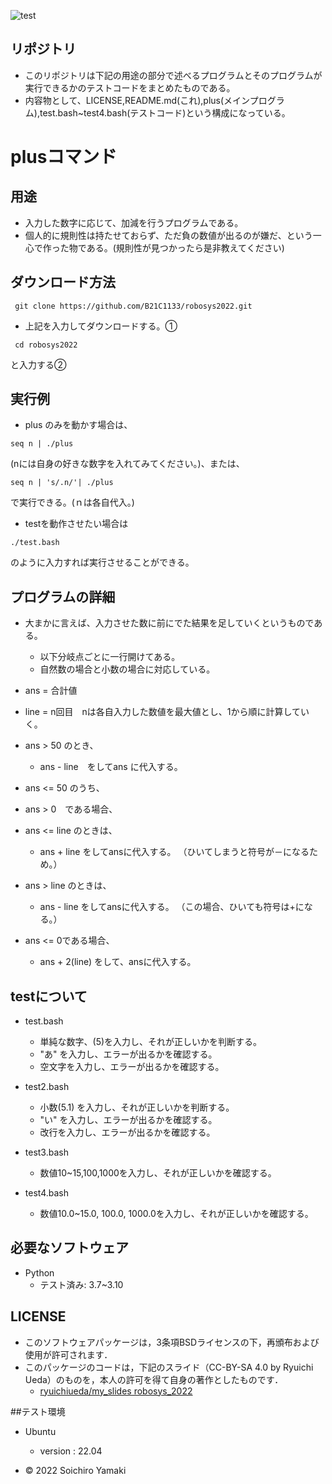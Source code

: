 ![test](https://github.com/B21C1133/robosys/actions/workflows/test.yml/badge.svg)

## リポジトリ
* このリポジトリは下記の用途の部分で述べるプログラムとそのプログラムが実行できるかのテストコードをまとめたものである。
* 内容物として、LICENSE,README.md(これ),plus(メインプログラム),test.bash~test4.bash(テストコード)という構成になっている。

# plusコマンド

## 用途
* 入力した数字に応じて、加減を行うプログラムである。
* 個人的に規則性は持たせておらず、ただ負の数値が出るのが嫌だ、という一心で作った物である。(規則性が見つかったら是非教えてください)
## ダウンロード方法
```
 git clone https://github.com/B21C1133/robosys2022.git
```

* 上記を入力してダウンロードする。①
```
 cd robosys2022 
```
と入力する②

## 実行例
* plus のみを動かす場合は、
``` 
seq n | ./plus
```
(nには自身の好きな数字を入れてみてください。)、または、
```
seq n | 's/.n/'| ./plus 
```
で実行できる。(ｎは各自代入。)
* testを動作させたい場合は 
```
./test.bash
```
のように入力すれば実行させることができる。


## プログラムの詳細
* 大まかに言えば、入力させた数に前にでた結果を足していくというものである。
   * 以下分岐点ごとに一行開けてある。
   * 自然数の場合と小数の場合に対応している。
* ans = 合計値
* line = n回目　nは各自入力した数値を最大値とし、1から順に計算していく。

* ans > 50 のとき、
   * ans - line　をしてans に代入する。

* ans <= 50 のうち、

* ans > 0　である場合、

* ans <= line のときは、
   * ans + line をしてansに代入する。  （ひいてしまうと符号が－になるため。）

* ans > line のときは、
   * ans - line をしてansに代入する。  （この場合、ひいても符号は+になる。）

* ans <= 0である場合、
   * ans + 2(line) をして、ansに代入する。　

## testについて

* test.bash
   * 単純な数字、(5)を入力し、それが正しいかを判断する。
   * "あ"	を入力し、エラーが出るかを確認する。
   * 空文字を入力し、エラーが出るかを確認する。

* test2.bash
   * 小数(5.1) を入力し、それが正しいかを判断する。 
   * "い" を入力し、エラーが出るかを確認する。
   * 改行を入力し、エラーが出るかを確認する。

* test3.bash
   * 数値10~15,100,1000を入力し、それが正しいかを確認する。

* test4.bash
   * 数値10.0~15.0, 100.0, 1000.0を入力し、それが正しいかを確認する。

 
## 必要なソフトウェア
* Python
  * テスト済み: 3.7~3.10
## LICENSE
 * このソフトウェアパッケージは，3条項BSDライセンスの下，再頒布および使用が許可されます．
  * このパッケージのコードは，下記のスライド（CC-BY-SA 4.0 by Ryuichi Ueda）のものを，本人の許可を得て自身の著作としたものです．
      * [ryuichiueda/my_slides robosys_2022](https://github.com/ryuichiueda/my_slides/tree/master/robosys_2022)
 
##テスト環境
 * Ubuntu
   * version : 22.04

  * © 2022 Soichiro Yamaki
